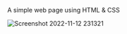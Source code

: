 A simple web page using HTML & CSS

![Screenshot 2022-11-12 231321](https://user-images.githubusercontent.com/85480387/201487509-d1fc9b5a-1f19-4415-b7b3-6e9b99f18ce2.jpg)
